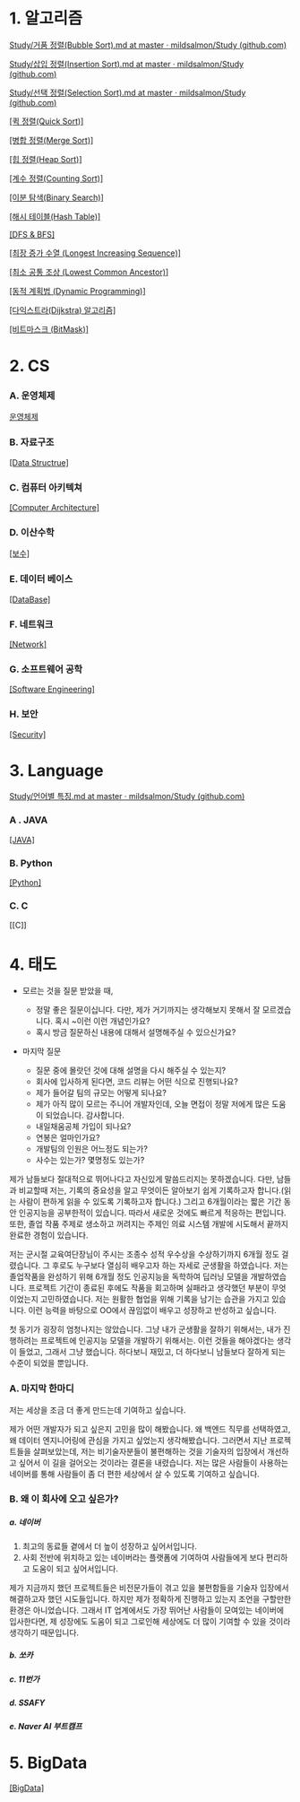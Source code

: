 # 1. 알고리즘

[Study/거품 정렬(Bubble Sort).md at master · mildsalmon/Study (github.com)](https://github.com/mildsalmon/Study/blob/master/Interview/Algorithm/%EA%B1%B0%ED%92%88%20%EC%A0%95%EB%A0%AC(Bubble%20Sort).md)

[Study/삽입 정렬(Insertion Sort).md at master · mildsalmon/Study (github.com)](https://github.com/mildsalmon/Study/blob/master/Interview/Algorithm/%EC%82%BD%EC%9E%85%20%EC%A0%95%EB%A0%AC(Insertion%20Sort).md)

[Study/선택 정렬(Selection Sort).md at master · mildsalmon/Study (github.com)](https://github.com/mildsalmon/Study/blob/master/Interview/Algorithm/%EC%84%A0%ED%83%9D%20%EC%A0%95%EB%A0%AC(Selection%20Sort).md)

[[퀵 정렬(Quick Sort)]](https://github.com/mildsalmon/Study/blob/master/Interview/Algorithm/%ED%80%B5%20%EC%A0%95%EB%A0%AC(Quick%20Sort).md)

[[병합 정렬(Merge Sort)]](https://github.com/mildsalmon/Study/blob/master/Interview/Algorithm/%EB%B3%91%ED%95%A9%20%EC%A0%95%EB%A0%AC(Merge%20Sort).md)

[[힙 정렬(Heap Sort)]](https://github.com/mildsalmon/Study/blob/master/Interview/Algorithm/%ED%9E%99%20%EC%A0%95%EB%A0%AC(Heap%20Sort).md)

[[계수 정렬(Counting Sort)]](https://github.com/mildsalmon/Study/blob/master/Interview/Algorithm/%EA%B3%84%EC%88%98%20%EC%A0%95%EB%A0%AC(Counting%20Sort).md)

[[이분 탐색(Binary Search)]](https://github.com/mildsalmon/Study/blob/master/Interview/Algorithm/%EC%9D%B4%EB%B6%84%20%ED%83%90%EC%83%89(Binary%20Search).md)

[[해시 테이블(Hash Table)]](https://github.com/mildsalmon/Study/blob/master/Interview/Algorithm/%ED%95%B4%EC%8B%9C%20%ED%85%8C%EC%9D%B4%EB%B8%94(Hash%20Table).md)

[[DFS & BFS]](https://github.com/mildsalmon/Study/blob/master/Interview/Algorithm/DFS%20%26%20BFS.md)

[[최장 증가 수열 (Longest Increasing Sequence)]](https://github.com/mildsalmon/Study/blob/master/Interview/Algorithm/%EC%B5%9C%EC%9E%A5%20%EC%A6%9D%EA%B0%80%20%EC%88%98%EC%97%B4%20(Longest%20Increasing%20Sequence).md)

[[최소 공통 조상 (Lowest Common Ancestor)]](https://github.com/mildsalmon/Study/blob/master/Interview/Algorithm/%EC%B5%9C%EC%86%8C%20%EA%B3%B5%ED%86%B5%20%EC%A1%B0%EC%83%81%20(Lowest%20Common%20Ancestor).md)

[[동적 계획법 (Dynamic Programming)]](https://github.com/mildsalmon/Study/blob/master/Interview/Algorithm/%EB%8F%99%EC%A0%81%20%EA%B3%84%ED%9A%8D%EB%B2%95%20(Dynamic%20Programming).md)

[[다익스트라(Dijkstra) 알고리즘]](https://github.com/mildsalmon/Study/blob/master/Interview/Algorithm/%EB%8B%A4%EC%9D%B5%EC%8A%A4%ED%8A%B8%EB%9D%BC(Dijkstra)%20%EC%95%8C%EA%B3%A0%EB%A6%AC%EC%A6%98.md)

[[비트마스크 (BitMask)]](https://github.com/mildsalmon/Study/blob/master/Interview/Algorithm/%EB%B9%84%ED%8A%B8%EB%A7%88%EC%8A%A4%ED%81%AC%20(BitMask).md)

# 2. CS

### A. 운영체제

[운영체제](https://github.com/mildsalmon/Study/blob/master/Interview/Computer%20Science/Operating%20System/%EC%9A%B4%EC%98%81%EC%B2%B4%EC%A0%9C%20(Operating%20System).md)

### B. 자료구조

[[Data Structrue]](https://github.com/mildsalmon/Study/blob/master/Interview/Computer%20Science/Data%20Structure/Data%20Structrue.md)

### C. 컴퓨터 아키텍쳐

[[Computer Architecture]](https://github.com/mildsalmon/Study/blob/master/Interview/Computer%20Science/Computer%20Architecture/Computer%20Architecture.md)

### D. 이산수학

[[보수]](https://github.com/mildsalmon/Study/blob/master/Interview/Computer%20Science/Discrete%20Math/%EB%B3%B4%EC%88%98.md)

### E. 데이터 베이스

[[DataBase]](https://github.com/mildsalmon/Study/blob/master/Interview/Computer%20Science/DataBase/DataBase.md)

### F. 네트워크

[[Network]](https://github.com/mildsalmon/Study/blob/master/Interview/Computer%20Science/Network/Network.md)

### G. 소프트웨어 공학

[[Software Engineering]](https://github.com/mildsalmon/Study/blob/master/Interview/Computer%20Science/Software%20Engineering/Software%20Engineering.md)

### H. 보안

[[Security]](https://github.com/mildsalmon/Study/blob/master/Interview/Computer%20Science/Security/Security.md)

# 3. Language

[Study/언어별 특징.md at master · mildsalmon/Study (github.com)](https://github.com/mildsalmon/Study/blob/master/Interview/Language/%EA%B8%B0%EC%B4%88.md)

### A . JAVA

[[JAVA]](https://github.com/mildsalmon/Study/blob/master/Interview/Language/JAVA.md)

### B. Python

[[Python]](https://github.com/mildsalmon/Study/blob/master/Interview/Language/Python.md)

### C. C

[[C]]

# 4. 태도

- 모르는 것을 질문 받았을 때,
	- 정말 좋은 질문이십니다. 다만, 제가 거기까지는 생각해보지 못해서 잘 모르겠습니다. 혹시 ~이런 이런 개념인가요?
	- 혹시 방금 질문하신 내용에 대해서 설명해주실 수 있으신가요?

- 마지막 질문
	- 질문 중에 몰랏던 것에 대해 설명을 다시 해주실 수 있는지?
	- 회사에 입사하게 된다면, 코드 리뷰는 어떤 식으로 진행되나요?
	- 제가 들어갈 팀의 규모는 어떻게 되나요?
	- 제가 아직 많이 모르는 주니어 개발자인데, 오늘 면접이 정말 저에게 많은 도움이 되었습니다. 감사합니다.
	- 내일채움공체 가입이 되나요?
	- 연봉은 얼마인가요?
	- 개발팀의 인원은 어느정도 되는가?
	- 사수는 있는가? 몇명정도 있는가?

제가 남들보다 절대적으로 뛰어나다고 자신있게 말씀드리지는 못하겠습니다. 다만, 남들과 비교할때 저는, 기록의 중요성을 알고 무엇이든 알아보기 쉽게 기록하고자 합니다.(읽는 사람이 편하게 읽을 수 있도록 기록하고자 합니다.) 그리고 6개월이라는 짧은 기간 동안 인공지능을 공부한적이 있습니다. 따라서 새로운 것에도 빠르게 적응하는 편입니다. 또한, 졸업 작품 주제로 생소하고 꺼려지는 주제인 의료 시스템 개발에 시도해서 끝까지 완료한 경험이 있습니다.

저는 군시절 교육여단장님이 주시는 조종수 성적 우수상을 수상하기까지 6개월 정도 걸렸습니다. 그 후로도 누구보다 열심히 배우고자 하는 자세로 군생활을 하였습니다. 저는 졸업작품을 완성하기 위해 6개월 정도 인공지능을 독학하여 딥러닝 모델을 개발하였습니다. 프로젝트 기간이 종료된 후에도 작품을 회고하며 실패라고 생각했던 부분이 무엇이었는지 고민하였습니다. 저는 원활한 협업을 위해 기록을 남기는 습관을 가지고 있습니다. 이런 능력을 바탕으로 OO에서 끊임없이 배우고 성장하고 반성하고 싶습니다.

첫 동기가 굉장히 엄청나지는 않았습니다. 그냥 내가 군생활을 잘하기 위해서는, 내가 진행하려는 프로젝트에 인공지능 모델을 개발하기 위해서는. 이런 것들을 해야겠다는 생각이 들었고, 그래서 그냥 했습니다. 하다보니 재밌고, 더 하다보니 남들보다 잘하게 되는 수준이 되었을 뿐입니다.

### A. 마지막 한마디

저는 세상을 조금 더 좋게 만드는데 기여하고 싶습니다.

제가 어떤 개발자가 되고 싶은지 고민을 많이 해봤습니다. 왜 백엔드 직무를 선택하였고, 왜 데이터 엔지니어링에 관심을 가지고 싶었는지 생각해봤습니다. 그러면서 지난 프로젝트들을 살펴보았는데, 저는 비기술자분들이 불편해하는 것을 기술자의 입장에서 개선하고 싶어서 이 길을 걸어오는 것이라는 결론을 내렸습니다. 저는 많은 사람들이 사용하는 네이버를 통해 사람들이 좀 더 편한 세상에서 살 수 있도록 기여하고 싶습니다.

### B. 왜 이 회사에 오고 싶은가?

##### a. 네이버

1. 최고의 동료들 곁에서 더 높이 성장하고 싶어서입니다.
2. 사회 전반에 위치하고 있는 네이버라는 플랫폼에 기여하여 사람들에게 보다 편리하고 도움이 되고 싶어서입니다.

제가 지금까지 했던 프로젝트들은 비전문가들이 겪고 있을 불편함들을 기술자 입장에서 해결하고자 했던 시도들입니다. 하지만 제가 정확하게 진행하고 있는지 조언을 구할만한 환경은 아니었습니다. 그래서 IT 업계에서도 가장 뛰어난 사람들이 모여있는 네이버에 입사한다면, 제 성장에도 도움이 되고 그로인해 세상에도 더 많이 기여할 수 있을 것이라 생각하기 때문입니다.

##### b. 쏘카


##### c. 11번가


##### d. SSAFY

##### e. Naver AI 부트캠프


# 5. BigData

[[BigData]](https://github.com/mildsalmon/Study/blob/master/Interview/BigData.md)

